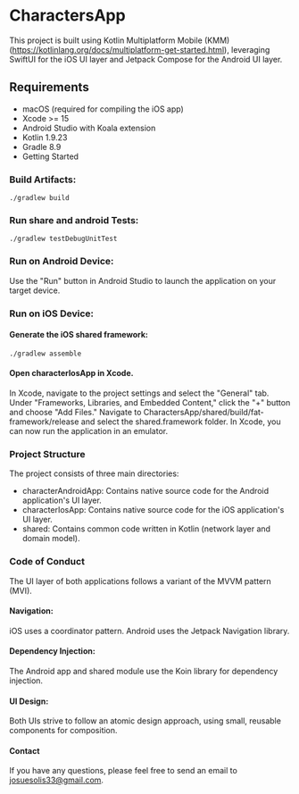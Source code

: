 # CharactersApp

This project is built using Kotlin Multiplatform Mobile (KMM) (https://kotlinlang.org/docs/multiplatform-get-started.html), leveraging SwiftUI for the iOS UI layer and Jetpack Compose for the Android UI layer.

## Requirements

- macOS (required for compiling the iOS app)
- Xcode >= 15
- Android Studio with Koala extension
- Kotlin 1.9.23
- Gradle 8.9
- Getting Started

### Build Artifacts:
```
./gradlew build
```

### Run share and android Tests:
```
./gradlew testDebugUnitTest
```

### Run on Android Device:
Use the "Run" button in Android Studio to launch the application on your target device.

### Run on iOS Device:
#### Generate the iOS shared framework:
```
./gradlew assemble
```
#### Open characterIosApp in Xcode.
In Xcode, navigate to the project settings and select the "General" tab.
Under "Frameworks, Libraries, and Embedded Content," click the "+" button and choose "Add Files."
Navigate to CharactersApp/shared/build/fat-framework/release and select the shared.framework folder.
In Xcode, you can now run the application in an emulator.

### Project Structure

The project consists of three main directories:

- characterAndroidApp: Contains native source code for the Android application's UI layer.
- characterIosApp: Contains native source code for the iOS application's UI layer.
- shared: Contains common code written in Kotlin (network layer and domain model).

### Code of Conduct

The UI layer of both applications follows a variant of the MVVM pattern (MVI).

#### Navigation:
iOS uses a coordinator pattern.
Android uses the Jetpack Navigation library.
#### Dependency Injection:
The Android app and shared module use the Koin library for dependency injection.
#### UI Design:
Both UIs strive to follow an atomic design approach, using small, reusable components for composition.

#### Contact

If you have any questions, please feel free to send an email to josuesolis33@gmail.com.